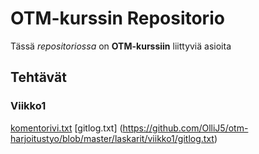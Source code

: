 # OTM-kurssin Repositorio

Tässä *repositoriossa* on **OTM-kurssiin** liittyviä asioita

## Tehtävät
### Viikko1
[komentorivi.txt](https://github.com/OlliJ5/otm-harjoitustyo/blob/master/laskarit/viikko1/komentorivi.txt)
[gitlog.txt] (https://github.com/OlliJ5/otm-harjoitustyo/blob/master/laskarit/viikko1/gitlog.txt)



